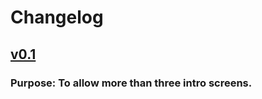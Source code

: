# Changelog

## [v0.1](https://forge.the-starport.net/projects/multiintro/files)

### Purpose: To allow more than three intro screens.
